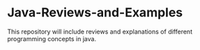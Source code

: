 # Java-Reviews-and-Examples
This repository will include reviews and explanations of different programming concepts in java. 
